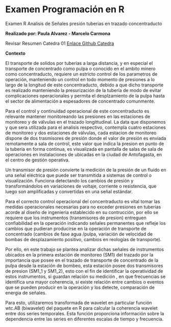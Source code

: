 # Examen Programación en R
Examen R
Analisis de Señales presión tuberias en trazado concentraducto

**Realizado por: Paula Alvarez - Marcelo Carmona**

Revisar Resumen Catedra 01
<a href="https://github.com/19762014mcs/Trabajo-Catedra-01/blob/main/README.md" target="_blank">Enlace Github Catedra</a>

**Contexto**

El transporte de solidos por tuberias a larga distancia, y en especial el transporte de concentrado como pulpa o conocido en el ambito minero como concentraducto, requiere un estricto control de los parametros de operación, manteniendo un control en todo momento de presiones a lo largo de la longitud de este concentraducto, debido a que dicho transporte es realizado manteniendo la presurización de la tubería de modo de evitar complicaciones operacionales y permita el desplzamiento de la pulpa hasta el sector de alimentación a espesadores de concentrado comunmente.

Para el control y continuidad operacional de este concentraducto es relevante mantener monitoreando las presiones en las estaciones de monitoreo y de válvulas en el trazado longittudinal. La data que disponemos y que sera utilizada para el analisis respectivo, contempla cuatro estaciones de monitoreo y dos estaciones de válvulas, cada estacion de monitoreo dispone de dos trasmisores de presión donde el valor de presión es enviada remotamente a sala de control, este valor que indica la presion en punto de la tuberia en forma continua, es visualizada en pantalla de salas de sala de operaciones en instalaciones de ubicadas en la ciudad de Antofagasta, en el centro de gestión operativa.

Un transmisor de presión convierte la medición de la presión de un fluido en una señal eléctrica que puede ser transmitida a sistemas de control o visualización. Funciona detectando los cambios de presión y transformándolos en variaciones de voltaje, corriente o resistencia, que luego son amplificadas y convertidas en una señal estándar. 

Para el correcto control operacional del concentraducto es vital tomar las medidas operacionales necesarias para no exceder presiones en tuberias acorde al diseño de ingenieria establecido en su contrucción, por ello se requiere que los instrumentos (transmisores de presion) entreguen confiabilidad en la operación indicando señales permanentes que refleje los cambios que pudieran producirse en la operación de transporte de concentrado (cambios de fase agua /pulpa, variación de velocidad de bombas de desplazamiento positivo, cambios en reologías de transporte).

Por ello, en este trabajo se plantea analizar dichas señales de instrumentos ubicados en la primera estación de monitoreo (SM1) del trazado por la importancia que posee en el trazado de transporte de concentrado de la pulpa desde la estación de bombeo, esta estación posee dos transmisores de presion (SM1_1 y SM1_2), esto con el fin de identificar la operatividad de estos instrumentos, si guardan relación su medición , en que frecuencias se identifica una mayor coherencia, si existe relación entre cambios o eventos que se pueden producir en la operación y los detecte, comparación de energia de señales.

Para esto, utilizaremos transformada de wavelet en particular función wtc.AB (biwavelet) del paquete en R para calcular la coherencia wavelet entre dos series temporales. Esta función proporciona información sobre la dependencia entre las series en diferentes escalas de tiempo y frecuencia.



